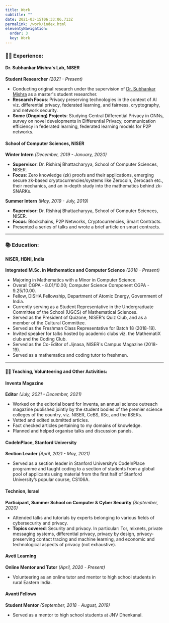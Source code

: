 ```yaml
---
title: Work
subtitle: ""
date: 2021-03-15T06:33:06.713Z
permalink: /work/index.html
eleventyNavigation:
  order: 3
  key: Work
---
```

### 👩‍💻 Experience:

#### Dr. Subhankar Mishra's Lab, NISER

**Student Researcher** *(2021 - Present)*

* Conducting original research under the supervision of [Dr. Subhankar Mishra](https://www.niser.ac.in/~smishra/) as a master's student researcher.
* **Research Focus**: Privacy preserving technologies in the context of AI viz. differential privacy, federated learning, and fairness, cryptography, and network security.
* **Some (Ongoing) Projects**: Studying Central Differential Privacy in GNNs, survey on novel developments in Differential Privacy,
communication efficiency in federated learning, federated learning models for P2P networks.

#### School of Computer Sciences, NISER

**Winter Intern** *(December, 2019 - January, 2020)*

* **Supervisor**: Dr. Rishiraj Bhattacharyya, School of Computer Sciences, NISER.
* **Focus**: Zero knowledge (zk) proofs and their applications, emerging secure zk-based cryptocurrencies/systems like Zerocoin,
Zerocash etc., their mechanics, and an in-depth study into the mathematics behind zk-SNARKs.

**Summer Intern** *(May, 2019 - July, 2019)*

* **Supervisor**: Dr. Rishiraj Bhattacharyya, School of Computer Sciences, NISER.
* **Focus**: Blockchains, P2P Networks, Cryptocurrencies, Smart Contracts.
* Presented a series of talks and wrote a brief article on smart contracts.
- - -
### 📚 Education:

#### NISER, HBNI, India

**Integrated M.Sc. in Mathematics and Computer Science** *(2018 - Present)*
* Majoring in Mathematics with a Minor in Computer Science.
* Overall CGPA - 8.01/10.00; Computer Science Component CGPA - 9.25/10.00.
* Fellow, DISHA Fellowship, Department of Atomic Energy, Government of India.
* Currently serving as a Student Representative in the Undergraduate Committee of the School (UGCS) of Mathematical Sciences.
* Served as the President of Quizone, NISER's Quiz Club, and as a member of the Cultural Committee.
* Served as the Freshman Class Representative for Batch 18 (2018-19).
* Invited speaker for talks hosted by academic clubs viz. the MathematiX club and the Coding Club.
* Served as the Co-Editor of Jijnasa, NISER's Campus Magazine (2018-19).
* Served as a mathematics and coding tutor to freshmen.
- - -
#### 👩‍💻 Teaching, Volunteering and Other Activities:

#### Inventa Magazine

**Editor** *(July, 2021 - December, 2021)*

* Worked on the editorial board for Inventa, an annual science outreach magazine published jointly by the student bodies of the premier science colleges of the country, viz. NISER, CeBS, IISc, and the IISERs.
* Vetted and edited submitted articles.
* Fact checked articles pertaining to my domains of knowledge.
* Planned and helped organise talks and discussion panels.

#### CodeInPlace, Stanford University

**Section Leader** *(April, 2021 - May, 2021)*

* Served as a section leader in Stanford University’s CodeInPlace programme and taught coding to a section of students from a global pool of applicants using material from the first half of Stanford University’s popular course, CS106A.

#### Technion, Israel

**Participant, Summer School on Computer & Cyber Security** *(September, 2020)*

* Attended talks and tutorials by experts belonging to various fields of cybersecurity and privacy.
* **Topics covered**: Security and privacy. In particular: Tor, mixnets, private messaging systems, differential privacy, privacy by design, privacy-preserving contact tracing and machine learning, and economic and technological aspects of privacy (not exhaustive).

#### Aveti Learning

**Online Mentor and Tutor** *(April, 2020 - Present)*

* Volunteering as an online tutor and mentor to high school students in rural Eastern India.

#### Avanti Fellows

**Student Mentor** *(September, 2018 - August, 2019)*

* Served as a mentor to high school students at JNV Dhenkanal.